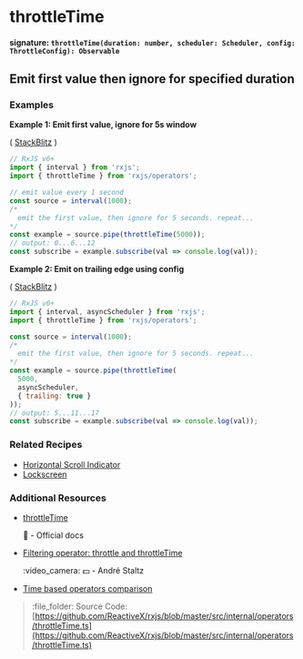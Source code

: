 # throttleTime

#### signature: `throttleTime(duration: number, scheduler: Scheduler, config: ThrottleConfig): Observable`

## Emit first value then ignore for specified duration

### Examples

**Example 1: Emit first value, ignore for 5s window**

\( [StackBlitz](https://stackblitz.com/edit/typescript-en2zqe?file=index.ts&devtoolsheight=100) \)

```javascript
// RxJS v6+
import { interval } from 'rxjs';
import { throttleTime } from 'rxjs/operators';

// emit value every 1 second
const source = interval(1000);
/*
  emit the first value, then ignore for 5 seconds. repeat...
*/
const example = source.pipe(throttleTime(5000));
// output: 0...6...12
const subscribe = example.subscribe(val => console.log(val));
```

**Example 2: Emit on trailing edge using config**

\( [StackBlitz](https://stackblitz.com/edit/typescript-5rwl6i?file=index.ts&devtoolsheight=100) \)

```javascript
// RxJS v6+
import { interval, asyncScheduler } from 'rxjs';
import { throttleTime } from 'rxjs/operators';

const source = interval(1000);
/*
  emit the first value, then ignore for 5 seconds. repeat...
*/
const example = source.pipe(throttleTime(
  5000,
  asyncScheduler,
  { trailing: true }
));
// output: 5...11...17
const subscribe = example.subscribe(val => console.log(val));
```

### Related Recipes

* [Horizontal Scroll Indicator](../../recipes/horizontal-scroll-indicator.md)
* [Lockscreen](../../recipes/lockscreen.md)

### Additional Resources

* [throttleTime](https://rxjs.dev/api/operators/throttleTime)

  :newspaper: - Official docs

* [Filtering operator: throttle and throttleTime](https://egghead.io/lessons/rxjs-filtering-operators-throttle-and-throttletime?course=rxjs-beyond-the-basics-operators-in-depth)

  :video\_camera: :dollar: - André Staltz

* [Time based operators comparison](../../concepts/time-based-operators-comparison.md)

> :file\_folder: Source Code: [https://github.com/ReactiveX/rxjs/blob/master/src/internal/operators/throttleTime.ts](https://github.com/ReactiveX/rxjs/blob/master/src/internal/operators/throttleTime.ts)


